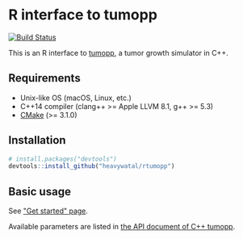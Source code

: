 # R interface to tumopp

[![Build Status](https://travis-ci.org/heavywatal/rtumopp.svg?branch=master)](https://travis-ci.org/heavywatal/rtumopp)

This is an R interface to [tumopp](https://github.com/heavywatal/tumopp),
a tumor growth simulator in C++.

## Requirements

- Unix-like OS (macOS, Linux, etc.)
- C++14 compiler (clang++ >= Apple LLVM 8.1, g++ >= 5.3)
- [CMake](https://cmake.org/) (>= 3.1.0)

## Installation

```r
# install.packages("devtools")
devtools::install_github("heavywatal/rtumopp")
```

## Basic usage

See ["Get started" page](http://heavywatal.github.io/rtumopp/articles/tumopp.html).

Available parameters are listed in
[the API document of C++ tumopp](https://heavywatal.github.io/tumopp/group__params.html).
